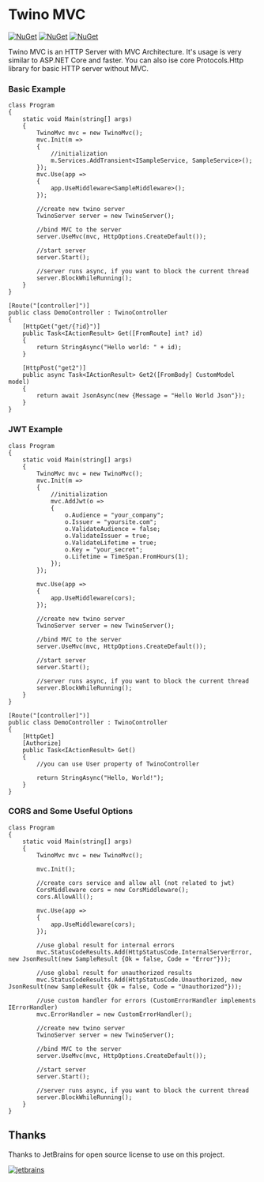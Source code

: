 # Twino MVC

[![NuGet](https://img.shields.io/nuget/v/Twino.Mvc?label=mvc%20nuget)](https://www.nuget.org/packages/Twino.Mvc)
[![NuGet](https://img.shields.io/nuget/v/Twino.Mvc.Auth.Jwt?label=jwt%20extension%20nuget)](https://www.nuget.org/packages/Twino.Mvc.Auth.Jwt)
[![NuGet](https://img.shields.io/nuget/v/Twino.Protocols.Http?label=http%20server%20nuget)](https://www.nuget.org/packages/Twino.Protocols.Http)

Twino MVC is an HTTP Server with MVC Architecture. It's usage is very similar to ASP.NET Core and faster. You can also ise core Protocols.Http library for basic HTTP server without MVC.


### Basic Example

    class Program
    {
        static void Main(string[] args)
        {
            TwinoMvc mvc = new TwinoMvc();
            mvc.Init(m =>
            {
                //initialization
                m.Services.AddTransient<ISampleService, SampleService>();
            });
            mvc.Use(app =>
            {
                app.UseMiddleware<SampleMiddleware>();
            });

            //create new twino server
            TwinoServer server = new TwinoServer();
            
            //bind MVC to the server
            server.UseMvc(mvc, HttpOptions.CreateDefault());
            
            //start server
            server.Start();
            
            //server runs async, if you want to block the current thread
            server.BlockWhileRunning();
        }
    }

    [Route("[controller]")]
    public class DemoController : TwinoController
    {
        [HttpGet("get/{?id}")]
        public Task<IActionResult> Get([FromRoute] int? id)
        {
            return StringAsync("Hello world: " + id);
        }

        [HttpPost("get2")]
        public async Task<IActionResult> Get2([FromBody] CustomModel model)
        {
            return await JsonAsync(new {Message = "Hello World Json"});
        }
    }


### JWT Example

    class Program
    {
        static void Main(string[] args)
        {
            TwinoMvc mvc = new TwinoMvc();
            mvc.Init(m =>
            {
                //initialization
                mvc.AddJwt(o =>
                {
                    o.Audience = "your_company";
                    o.Issuer = "yoursite.com";
                    o.ValidateAudience = false;
                    o.ValidateIssuer = true;
                    o.ValidateLifetime = true;
                    o.Key = "your_secret";
                    o.Lifetime = TimeSpan.FromHours(1);
                });
            });
            
            mvc.Use(app =>
            {
                app.UseMiddleware(cors);
            });

            //create new twino server
            TwinoServer server = new TwinoServer();
            
            //bind MVC to the server
            server.UseMvc(mvc, HttpOptions.CreateDefault());
            
            //start server
            server.Start();
            
            //server runs async, if you want to block the current thread
            server.BlockWhileRunning();
        }
    }
    
    [Route("[controller]")]
    public class DemoController : TwinoController
    {
        [HttpGet]
        [Authorize]
        public Task<IActionResult> Get()
        {
            //you can use User property of TwinoController
            
            return StringAsync("Hello, World!");
        }
    }


### CORS and Some Useful Options

    class Program
    {
        static void Main(string[] args)
        {
            TwinoMvc mvc = new TwinoMvc();
            
            mvc.Init();
            
            //create cors service and allow all (not related to jwt)
            CorsMiddleware cors = new CorsMiddleware();
            cors.AllowAll();
            
            mvc.Use(app =>
            {
                app.UseMiddleware(cors);
            });

            //use global result for internal errors
            mvc.StatusCodeResults.Add(HttpStatusCode.InternalServerError, new JsonResult(new SampleResult {Ok = false, Code = "Error"}));
            
            //use global result for unauthorized results
            mvc.StatusCodeResults.Add(HttpStatusCode.Unauthorized, new JsonResult(new SampleResult {Ok = false, Code = "Unauthorized"}));

            //use custom handler for errors (CustomErrorHandler implements IErrorHandler)
            mvc.ErrorHandler = new CustomErrorHandler();
            
            //create new twino server
            TwinoServer server = new TwinoServer();
            
            //bind MVC to the server
            server.UseMvc(mvc, HttpOptions.CreateDefault());
            
            //start server
            server.Start();
            
            //server runs async, if you want to block the current thread
            server.BlockWhileRunning();
        }
    }


## Thanks

Thanks to JetBrains for open source license to use on this project.

[![jetbrains](https://user-images.githubusercontent.com/21208762/90192662-10043700-ddcc-11ea-9533-c43b99801d56.png)](https://www.jetbrains.com/?from=twino-framework)
